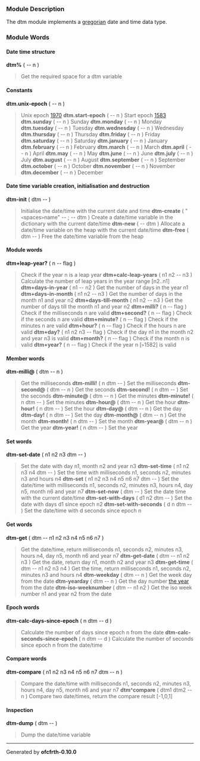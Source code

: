 ### Module Description ###
The dtm module implements a [gregorian](gregorian.md) date and time data type.

### Module Words ###
#### Date time structure ####
**dtm%** ( -- n )
> Get the required space for a dtm variable
#### Constants ####
**dtm.unix-epoch** ( -- n )
> Unix epoch [1970](1970.md)
**dtm.start-epoch** ( -- n )
> Start epoch [1583](1583.md)
**dtm.sunday** ( -- n )
> Sunday
**dtm.monday** ( -- n )
> Monday
**dtm.tuesday** ( -- n )
> Tuesday
**dtm.wednesday** ( -- n )
> Wednesday
**dtm.thursday** ( -- n )
> Thursday
**dtm.friday** ( -- n )
> Friday
**dtm.saturday** ( -- n )
> Saturday
**dtm.january** ( -- n )
> January
**dtm.february** ( -- n )
> February
**dtm.march** ( -- n )
> March
**dtm.april** ( -- n )
> April
**dtm.may** ( -- n )
> May
**dtm.june** ( -- n )
> June
**dtm.july** ( -- n )
> July
**dtm.august** ( -- n )
> August
**dtm.september** ( -- n )
> September
**dtm.october** ( -- n )
> October
**dtm.november** ( -- n )
> November
**dtm.december** ( -- n )
> December
#### Date time variable creation, initialisation and destruction ####
**dtm-init** ( dtm -- )
> Initialise the date/time with the current date and time
**dtm-create** ( "`<`spaces`>`name" -- ; -- dtm )
> Create a date/time variable in the dictionary with the current date/time
**dtm-new** ( -- dtm )
> Allocate a date/time variable on the heap with the current date/time
**dtm-free** ( dtm -- )
> Free the date/time variable from the heap
#### Module words ####
**dtm+leap-year?** ( n -- flag )
> Check if the year n is a leap year
**dtm+calc-leap-years** ( n1 n2 -- n3 )
> Calculate the number of leap years in the year range [n2..n1]
**dtm+days-in-year** ( n1 -- n2 )
> Get the number of days in the year n1
**dtm+days-in-month** ( n1 n2 -- n3 )
> Get the number of days in the month n1 and year n2
**dtm+days-till-month** ( n1 n2 -- n3 )
> Get the number of days till the month n1 and year n2
**dtm+milli?** ( n -- flag )
> Check if the milliseconds n are valid
**dtm+second?** ( n -- flag )
> Check if the seconds n are valid
**dtm+minute?** ( n -- flag )
> Check if the minutes n are valid
**dtm+hour?** ( n -- flag )
> Check if the hours n are valid
**dtm+day?** ( n1 n2 n3 -- flag )
> Check if the day n1 in the month n2 and year n3 is valid
**dtm+month?** ( n -- flag )
> Check if the month n is valid
**dtm+year?** ( n -- flag )
> Check if the year n [`>`1582] is valid
#### Member words ####
**dtm-milli@** ( dtm -- n )
> Get the milliseconds
**dtm-milli!** ( n dtm -- )
> Set the milliseconds
**dtm-second@** ( dtm -- n )
> Get the seconds
**dtm-second!** ( n dtm -- )
> Set the seconds
**dtm-minute@** ( dtm -- n )
> Get the minutes
**dtm-minute!** ( n dtm -- )
> Set the minutes
**dtm-hour@** ( dtm -- n )
> Get the hour
**dtm-hour!** ( n dtm -- )
> Set the hour
**dtm-day@** ( dtm -- n )
> Get the day
**dtm-day!** ( n dtm -- )
> Set the day
**dtm-month@** ( dtm -- n )
> Get the month
**dtm-month!** ( n dtm -- )
> Set the month
**dtm-year@** ( dtm -- n )
> Get the year
**dtm-year!** ( n dtm -- )
> Set the year
#### Set words ####
**dtm-set-date** ( n1 n2 n3 dtm -- )
> Set the date with day n1, month n2 and year n3
**dtm-set-time** ( n1 n2 n3 n4 dtm -- )
> Set the time with milliseconds n1, seconds n2, minutes n3 and hours n4
**dtm-set** ( n1 n2 n3 n4 n5 n6 n7 dtm -- )
> Set the date/time with milliseconds n1, seconds n2, minutes n3, hours n4, day n5, month n6 and year n7
**dtm-set-now** ( dtm -- )
> Set the date time with the current date/time
**dtm-set-with-days** ( d1 n2 dtm -- )
> Set the date with days d1 since epoch n2
**dtm-set-with-seconds** ( d n dtm -- )
> Set the date/time with d seconds since epoch n
#### Get words ####
**dtm-get** ( dtm -- n1 n2 n3 n4 n5 n6 n7 )
> Get the date/time, return milliseconds n1, seconds n2, minutes n3, hours n4, day n5, month n6 and year n7
**dtm-get-date** ( dtm -- n1 n2 n3 )
> Get the date, return day n1, month n2 and year n3
**dtm-get-time** ( dtm -- n1 n2 n3 n4 )
> Get the time, return milliseconds n1, seconds n2, minutes n3 and hours n4
**dtm-weekday** ( dtm -- n )
> Get the week day from the date
**dtm-yearday** ( dtm -- n )
> Get the day number [the year](in.md) from the date
**dtm-iso-weeknumber** ( dtm -- n1 n2 )
> Get the iso week number n1 and year n2 from the date
#### Epoch words ####
**dtm-calc-days-since-epoch** ( n dtm -- d )
> Calculate the number of days since epoch n from the date
**dtm-calc-seconds-since-epoch** ( n dtm -- d )
> Calculate the number of seconds since epoch n from the date/time
#### Compare words ####
**dtm-compare** ( n1 n2 n3 n4 n5 n6 n7 dtm -- n )
> Compare the date/time with milliseconds n1, seconds n2, minutes n3, hours n4, day n5, month n6 and year n7
**dtm^compare** ( dtm1 dtm2 -- n )
> Compare two date/times, return the compare result [-1,0,1]
#### Inspection ####
**dtm-dump** ( dtm -- )
> Dump the date/time variable


---

Generated by **ofcfrth-0.10.0**